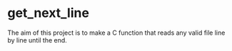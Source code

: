 # get_next_line
The aim of this project is to make a C function that reads any valid file line by line until the end.
